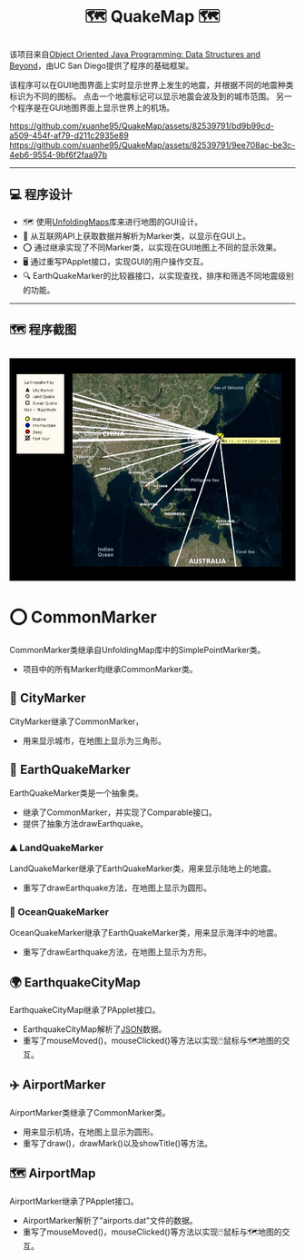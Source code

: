 <h1><p align="center"> 🗺️ QuakeMap 🗺️ </p></h1>

该项目来自[Object Oriented Java Programming: Data Structures and Beyond](https://www.coursera.org/specializations/java-object-oriented#courses)，由UC San Diego提供了程序的基础框架。   

该程序可以在GUI地图界面上实时显示世界上发生的地震，并根据不同的地震种类标识为不同的图标。
点击一个地震标记可以显示地震会波及到的城市范围。
另一个程序是在GUI地图界面上显示世界上的机场。



https://github.com/xuanhe95/QuakeMap/assets/82539791/bd9b99cd-a509-454f-af79-d211c2935e89
https://github.com/xuanhe95/QuakeMap/assets/82539791/9ee708ac-be3c-4eb6-9554-9bf6f2faa97b

---

## 💻 程序设计
- 🗺️ 使用[UnfoldingMaps](http://unfoldingmaps.org)库来进行地图的GUI设计。
- 📖 从互联网API上获取数据并解析为Marker类，以显示在GUI上。
- ⭕️ 通过继承实现了不同Marker类，以实现在GUI地图上不同的显示效果。
- 🖥️ 通过重写PApplet接口，实现GUI的用户操作交互。
- 🔍 EarthQuakeMarker的比较器接口，以实现查找，排序和筛选不同地震级别的功能。

---

## 🗺️ 程序截图
![](https://github.com/xuanhe95/QuakeMap/blob/main/JapanQuake.jpeg?raw=true)
---

# ⭕️ CommonMarker
CommonMarker类继承自UnfoldingMap库中的SimplePointMarker类。
- 项目中的所有Marker均继承CommonMarker类。
## 🌆 CityMarker
CityMarker继承了CommonMarker，
- 用来显示城市，在地图上显示为三角形。
## 🫨 EarthQuakeMarker
EarthQuakeMarker类是一个抽象类。
- 继承了CommonMarker，并实现了Comparable接口。
- 提供了抽象方法drawEarthquake。
### ⛰️ LandQuakeMarker
LandQuakeMarker继承了EarthQuakeMarker类，用来显示陆地上的地震。
- 重写了drawEarthquake方法，在地图上显示为圆形。
### 🌊 OceanQuakeMarker
OceanQuakeMarker继承了EarthQuakeMarker类，用来显示海洋中的地震。
- 重写了drawEarthquake方法，在地图上显示为方形。
## 🌍 EarthquakeCityMap
EarthquakeCityMap继承了PApplet接口。
- EarthquakeCityMap解析了[JSON](https://earthquake.usgs.gov/earthquakes/feed/v1.0/summary/2.5_week.atom)数据。
- 重写了mouseMoved()，mouseClicked()等方法以实现🖱️鼠标与🗺️地图的交互。
## ✈️ AirportMarker
AirportMarker类继承了CommonMarker类。
- 用来显示机场，在地图上显示为圆形。
- 重写了draw()，drawMark()以及showTitle()等方法。
## 🗺 AirportMap
AirportMarker继承了PApplet接口。
- AirportMarker解析了"airports.dat"文件的数据。
- 重写了mouseMoved()，mouseClicked()等方法以实现🖱️鼠标与🗺️地图的交互。
